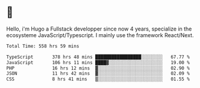 # 👋 

Hello, i'm Hugo a Fullstack developper since now 4 years, specialize in the ecosysteme JavaScript/Typescript. I mainly use the framework React/Next.

<!--START_SECTION:waka-->

```txt
Total Time: 558 hrs 59 mins

TypeScript       378 hrs 48 mins █████████████████░░░░░░░░   67.77 %
JavaScript       106 hrs 11 mins ████▓░░░░░░░░░░░░░░░░░░░░   19.00 %
PHP              16 hrs 12 mins  ▓░░░░░░░░░░░░░░░░░░░░░░░░   02.90 %
JSON             11 hrs 42 mins  ▓░░░░░░░░░░░░░░░░░░░░░░░░   02.09 %
CSS              8 hrs 41 mins   ▒░░░░░░░░░░░░░░░░░░░░░░░░   01.55 %
```

<!--END_SECTION:waka-->
